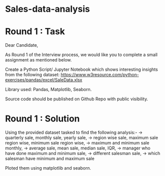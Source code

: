 # Sales-data-analysis

# Round 1 : Task

Dear Candidate,

As Round 1 of the Interview process, we would like you to complete a small assignment as mentioned below.

Create a Python Script/ Jupyter Notebook which shows interesting insights from the following dataset: https://www.w3resource.com/python-exercises/pandas/excel/SaleData.xlsx

Library used: Pandas, Matplotlib, Seaborn.

Source code should be published on Github Repo with public visibility.

# Round 1 : Solution

Using the provided dataset tasked to find the following analysis:-
-> quarterly sale, monthly sale, yearly sale, 
-> region wise sale, maximum sale region wise, minimum sale region wise, 
-> maximum and minimum sale monthly, 
-> average sale, mean sale, median sale, IQR, 
-> manager who have done maximum and minimum sale, 
-> different salesman sale, 
-> which salesman have minimum and maximum sale

Ploted them using matplotlib and seaborn.
